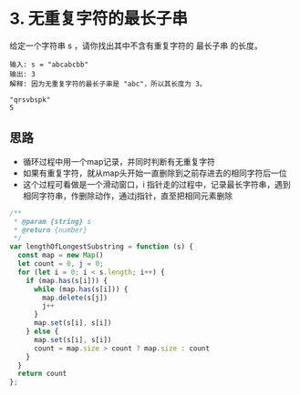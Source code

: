 # 3. 无重复字符的最长子串
给定一个字符串 s ，请你找出其中不含有重复字符的 最长子串 的长度。
```
输入: s = "abcabcbb"
输出: 3 
解释: 因为无重复字符的最长子串是 "abc"，所以其长度为 3。

"qrsvbspk"
5
```
## 思路
- 循环过程中用一个map记录，并同时判断有无重复字符
- 如果有重复字符，就从map头开始一直删除到之前存进去的相同字符后一位
- 这个过程可看做是一个滑动窗口，i 指针走的过程中，记录最长字符串，遇到相同字符串，作删除动作，通过j指针，直至把相同元素删除

```js
/**
 * @param {string} s
 * @return {number}
 */
var lengthOfLongestSubstring = function (s) {
  const map = new Map()
  let count = 0, j = 0;
  for (let i = 0; i < s.length; i++) {
    if (map.has(s[i])) {
      while (map.has(s[i])) {
        map.delete(s[j])
        j++
      }
      map.set(s[i], s[i])
    } else {
      map.set(s[i], s[i])
      count = map.size > count ? map.size : count
    }
  }
  return count
};
```